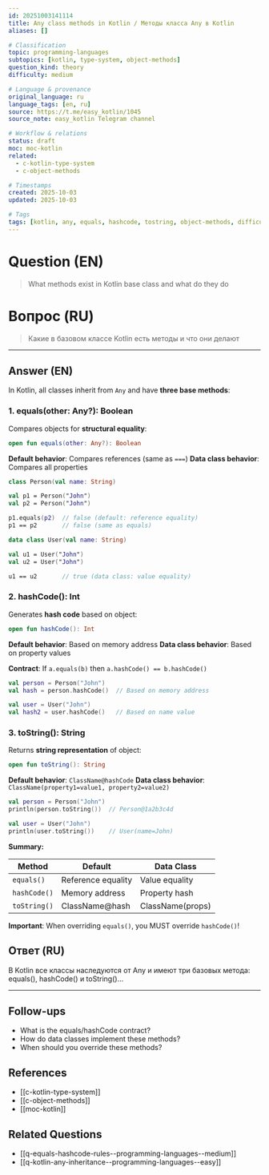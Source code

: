 ```yaml
---
id: 20251003141114
title: Any class methods in Kotlin / Методы класса Any в Kotlin
aliases: []

# Classification
topic: programming-languages
subtopics: [kotlin, type-system, object-methods]
question_kind: theory
difficulty: medium

# Language & provenance
original_language: ru
language_tags: [en, ru]
source: https://t.me/easy_kotlin/1045
source_note: easy_kotlin Telegram channel

# Workflow & relations
status: draft
moc: moc-kotlin
related:
  - c-kotlin-type-system
  - c-object-methods

# Timestamps
created: 2025-10-03
updated: 2025-10-03

# Tags
tags: [kotlin, any, equals, hashcode, tostring, object-methods, difficulty/medium, easy_kotlin, lang/ru, programming-languages]
---
```


# Question (EN)
> What methods exist in Kotlin base class and what do they do

# Вопрос (RU)
> Какие в базовом классе Kotlin есть методы и что они делают

---

## Answer (EN)

In Kotlin, all classes inherit from `Any` and have **three base methods**:

### 1. equals(other: Any?): Boolean

Compares objects for **structural equality**:

```kotlin
open fun equals(other: Any?): Boolean
```

**Default behavior**: Compares references (same as `===`)
**Data class behavior**: Compares all properties

```kotlin
class Person(val name: String)

val p1 = Person("John")
val p2 = Person("John")

p1.equals(p2)  // false (default: reference equality)
p1 == p2       // false (same as equals)

data class User(val name: String)

val u1 = User("John")
val u2 = User("John")

u1 == u2       // true (data class: value equality)
```

### 2. hashCode(): Int

Generates **hash code** based on object:

```kotlin
open fun hashCode(): Int
```

**Default behavior**: Based on memory address
**Data class behavior**: Based on property values

**Contract**: If `a.equals(b)` then `a.hashCode() == b.hashCode()`

```kotlin
val person = Person("John")
val hash = person.hashCode()  // Based on memory address

val user = User("John")
val hash2 = user.hashCode()   // Based on name value
```

### 3. toString(): String

Returns **string representation** of object:

```kotlin
open fun toString(): String
```

**Default behavior**: `ClassName@hashCode`
**Data class behavior**: `ClassName(property1=value1, property2=value2)`

```kotlin
val person = Person("John")
println(person.toString())  // Person@1a2b3c4d

val user = User("John")
println(user.toString())    // User(name=John)
```

**Summary:**

| Method | Default | Data Class |
|--------|---------|------------|
| `equals()` | Reference equality | Value equality |
| `hashCode()` | Memory address | Property hash |
| `toString()` | ClassName@hash | ClassName(props) |

**Important**: When overriding `equals()`, you MUST override `hashCode()`!

## Ответ (RU)

В Kotlin все классы наследуются от Any и имеют три базовых метода: equals(), hashCode() и toString()...

---

## Follow-ups
- What is the equals/hashCode contract?
- How do data classes implement these methods?
- When should you override these methods?

## References
- [[c-kotlin-type-system]]
- [[c-object-methods]]
- [[moc-kotlin]]

## Related Questions
- [[q-equals-hashcode-rules--programming-languages--medium]]
- [[q-kotlin-any-inheritance--programming-languages--easy]]
